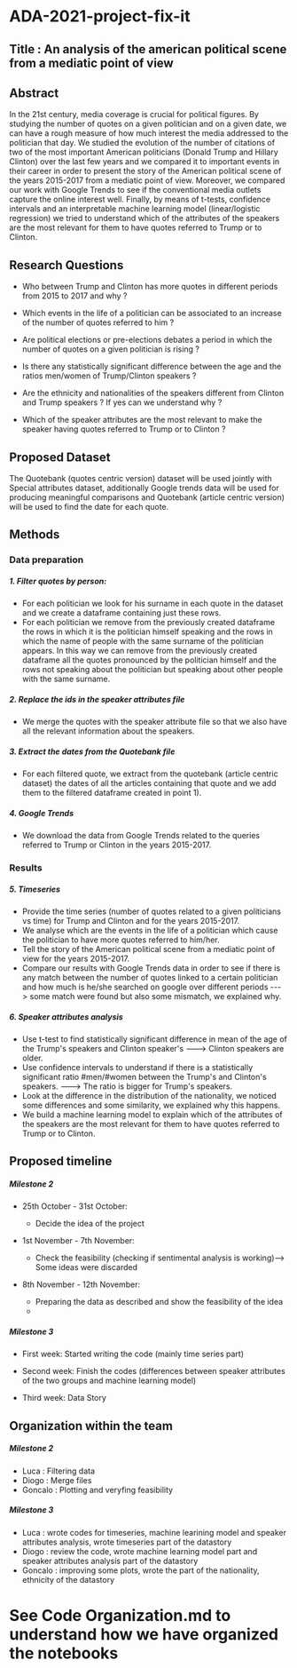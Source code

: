 # ADA-2021-project-fix-it

## Title : An analysis of the american political scene from a mediatic point of view 

## Abstract

In the 21st century, media coverage is crucial for political figures.
By studying the number of quotes on a given politician and on a given date, we can have a rough measure of how much interest the media addressed to the politician that day. We studied the evolution of the number of citations of two of the most important American politicians (Donald Trump and Hillary Clinton) over the last few years and we compared it to important events in their career in order to present the story of the American political scene of the years 2015-2017 from a mediatic point of view. Moreover, we compared our work with Google Trends to see if the conventional media outlets capture the online interest well. Finally, by means of t-tests, confidence intervals and an interpretable machine learning model (linear/logistic regression) we tried to understand which of the attributes of the speakers are the most relevant for them to have quotes referred to Trump or to Clinton.

## Research Questions

- Who between Trump and Clinton has more quotes in different periods from 2015 to 2017 and why ?

- Which events in the life of a politician can be associated to an increase of the number of quotes referred to him ? 

- Are political elections or pre-elections debates a period in which the number of quotes on a given politician is rising ?

- Is there any statistically significant difference between the age and the ratios men/women of Trump/Clinton speakers ?

- Are the ethnicity and nationalities of the speakers different from Clinton and Trump speakers ? If yes can we understand why ?

- Which of the speaker attributes are the most relevant to make the speaker having quotes referred to Trump or to Clinton ?

## Proposed Dataset

The Quotebank (quotes centric version) dataset will be used jointly with Special attributes dataset, additionally Google trends data will be used for producing meaningful comparisons and Quotebank (article centric version) will be used to find the date for each quote.

## Methods

### Data preparation 

##### 1. Filter quotes by person:
 * For each politician we look for his surname in each quote in the dataset and we create a dataframe containing just these rows.
 * For each politician we remove from the previously created dataframe the rows in which it is the politician himself speaking and the rows in which the name of people with the same surname of the politician appears. In this way we can remove from the previously created dataframe all the quotes pronounced by the politician himself and the rows not speaking about the politician but speaking about other people with the same surname.
  
##### 2. Replace the ids in the speaker attributes file
* We merge the quotes with the speaker attribute file so that we also have all the relevant information about the speakers.

##### 3. Extract the dates from the Quotebank file
* For each filtered quote, we extract from the quotebank (article centric dataset) the dates of all the articles containing that quote and we add them to the filtered dataframe created in point 1).

##### 4. Google Trends
* We download the data from Google Trends related to the queries referred to Trump or Clinton in the years 2015-2017.

### Results

##### 5. Timeseries
* Provide the time series (number of quotes related to a given politicians vs time) for Trump and Clinton and for the years 2015-2017.
* We analyse which are the events in the life of a politician which cause the politician to have more quotes referred to him/her.
* Tell the story of the American political scene from a mediatic point of view for the years 2015-2017.
* Compare our results with Google Trends data in order to see if there is any match between the number of quotes linked to a certain politician and how much is he/she searched on google over different periods ---> some match were found but also some mismatch, we explained why.

##### 6. Speaker attributes analysis
* Use t-test to find statistically significant difference in mean of the age of the Trump's speakers and Clinton speaker's ---> Clinton speakers are older.
* Use confidence intervals to understand if there is a statistically significant ratio #men/#women between the Trump's and Clinton's speakers. ---> The ratio is bigger for Trump's speakers.
* Look at the difference in the distribution of the nationality, we noticed some differences and some similarity, we explained why this happens.
* We build a machine learning model to explain which of the attributes of the speakers are the most relevant for them to have quotes referred to Trump or to Clinton.

## Proposed timeline

##### Milestone 2

* 25th October - 31st October:
  - Decide the idea of the project

* 1st November - 7th November:
  - Check the feasibility (checking if sentimental analysis is working)--> Some ideas were discarded

* 8th November - 12th November:
  - Preparing the data as described and show the feasibility of the idea
  - 
##### Milestone 3
 * First week: Started writing the code (mainly time series part)
 
 * Second week: Finish the codes (differences between speaker attributes of the two groups and machine learning model)
 
 * Third week: Data Story

## Organization within the team

##### Milestone 2

- Luca : Filtering data
- Diogo : Merge files
- Goncalo : Plotting and veryfing feasibility

##### Milestone 3

- Luca : wrote codes for timeseries, machine learining model and speaker attributes analysis, wrote timeseries part of the datastory
- Diogo : review the code, wrote machine learning model part and speaker attributes analysis part of the datastory
- Goncalo : improving some plots, wrote the part of the nationality, ethnicity of the datastory

# See Code Organization.md to understand how we have organized the notebooks
